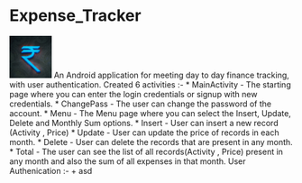  # Expense_Tracker
<img src="https://github.com/vyasrc/Expense-Tracker-Andriod-App/blob/master/icon.png" width="75" height="75" />                             
An Android application for meeting day to day finance tracking, with user authentication.                                                   
Created 6 activities :-                                                                                                                     
*  MainActivity - The starting page where you can enter the login credentials or signup with new credentials.
  * ChangePass - The user can change the password of the account.
  * Menu - The Menu page where you can select the Insert, Update, Delete and Monthly Sum options.
  * Insert - User can insert a new record (Activity , Price)
* Update - User can update the price of records in each month.
* Delete - User can delete the records that are present in any month.
* Total - The user can see the list of all records(Activity , Price) present in any month and also the sum of all expenses in that month.                                                                                                                                                                   
User Authenication :-                                                                                                                 
+ asd
